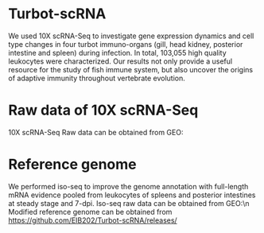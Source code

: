 # Turbot-scRNA
We used 10X scRNA-Seq to investigate gene expression dynamics and cell type changes in four turbot immuno-organs (gill, head kidney, posterior intestine and spleen) during infection. In total, 103,055 high quality leukocytes were characterized. Our results not only provide a useful resource for the study of fish immune system, but also uncover the origins of adaptive immunity throughout vertebrate evolution.

# Raw data of 10X scRNA-Seq
10X scRNA-Seq Raw data can be obtained from GEO:

# Reference genome
We performed iso-seq to improve the genome annotation with full-length mRNA evidence pooled from leukocytes of spleens and posterior intestines at steady stage and 7-dpi.
Iso-seq raw data can be obtained from GEO:\n
Modified reference genome can be obtained from https://github.com/EIB202/Turbot-scRNA/releases/
